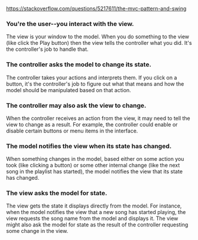 https://stackoverflow.com/questions/5217611/the-mvc-pattern-and-swing

### You're the user--you interact with the view.
The view is your window to the model. When you do something to the view (like click the Play button) then the view tells the controller what you did. It's the controller's job to handle that.

### The controller asks the model to change its state.
The controller takes your actions and interprets them. If you click on a button, it's the controller's job to figure out what that means and how the model should be manipulated based on that action.

### The controller may also ask the view to change.
When the controller receives an action from the view, it may need to tell the view to change as a result. For example, the controller could enable or disable certain buttons or menu items in the interface.

### The model notifies the view when its state has changed.
When something changes in the model, based either on some action you took (like clicking a button) or some other internal change (like the next song in the playlist has started), the model notifies the view that its state has changed.

### The view asks the model for state.
The view gets the state it displays directly from the model. For instance, when the model notifies the view that a new song has started playing, the view requests the song name from the model and displays it. The view might also ask the model for state as the result of the controller requesting some change in the view.